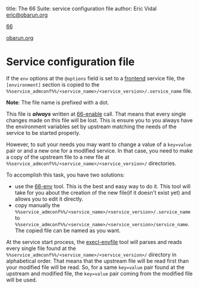 title: The 66 Suite: service configuration file
author: Eric Vidal <eric@obarun.org>

[66](index.html)

[obarun.org](https://web.obarun.org)

# Service configuration file

If the `env` options at the `@options` field is set to a [frontend](frontend.html) service file, the `[environment]` section is copied to the `%%service_admconf%%/<service_name>/<service_version>/.service_name` file.

**Note**: The file name is prefixed with a dot.

This file is ***always*** written at [66-enable](66-enable.html) call. That means that every single changes made on this file will be lost. This is ensure you to you always have the environment variables set by upstream matching the needs of the service to be started properly.

However, to suit your needs you may want to change a value of a `key=value` pair or and a new one for a modified service. In that case, you need to make a copy of the upstream file to a new file at `%%service_admconf%%/<service_name>/<service_version>/` directories.

To accomplish this task, you have two solutions:

- use the [66-env](66-env.html) tool. This is the best and easy way to do it. This tool will take for you about the creation of the new file(if it doesn't exist yet) and allows you to edit it directly.
- copy manually the `%%service_admconf%%/<service_name>/<service_version>/.service_name` to `%%service_admconf%%/<service_name>/<service_version>/service_name`. The copied file can be named as you want.

At the service start process, the [execl-envfile](execl-envfile.html) tool will parses and reads every single file found at the `%%service_admconf%%/<service_name>/<service_version>/` directory in alphabetical order. That means that the upstream file will be read first than your modified file will be read. So, for a same `key=value` pair found at the upstream and modified file, the `key=value` pair coming from the modified file will be used.
